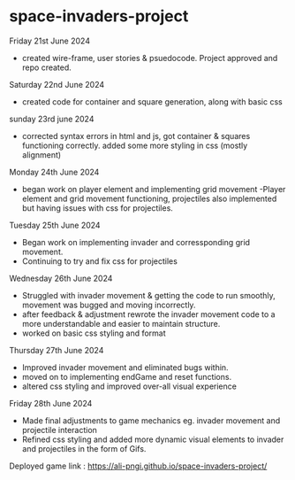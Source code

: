 # space-invaders-project

Friday 21st June 2024
- created wire-frame, user stories & psuedocode. Project approved and repo created.


Saturday 22nd June 2024
- created code for container and square generation, along  with basic css 

sunday 23rd june 2024

- corrected syntax errors in html and js, got container & squares functioning correctly. added some more styling in css (mostly alignment)

Monday 24th June 2024

- began work on player element and implementing grid movement 
-Player element and grid movement functioning, projectiles also implemented but having issues with css for projectiles.


Tuesday 25th June 2024 

- Began work on implementing invader and corressponding grid movement.
- Continuing to try and fix css for projectiles 


Wednesday 26th June 2024

- Struggled with invader movement & getting the code to run smoothly, movement was bugged and moving incorrectly.
- after feedback & adjustment rewrote the invader movement code to a more understandable and easier to maintain structure.
- worked on basic css styling and format


Thursday 27th June 2024

- Improved invader movement and eliminated bugs within.
- moved on to implementing endGame and reset functions.
- altered css styling and improved over-all visual experience 

Friday 28th June 2024 
 - Made final adjustments to game mechanics eg. invader movement and projectile interaction
 - Refined css styling and added more dynamic visual elements to invader and projectiles in the form of Gifs.



Deployed game link : 
https://ali-pngi.github.io/space-invaders-project/
